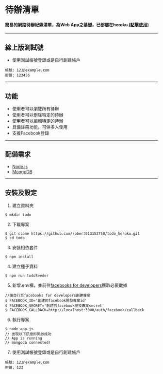 # 待辦清單
#### 簡易的網路待辦紀錄清單，為Web App之基礎，已部屬在heroku [(點擊使用)](https://boiling-fortress-57396.herokuapp.com/users/login)
---
## 線上版測試號
+ 使用測試帳號登錄或是自行創建帳戶
```
帳號: 123@example.com
密碼: 123456
```
---
## 功能
+ 使用者可以瀏覽所有待辦
+ 使用者可以刪除特定的待辦
+ 使用者可以編輯特定的待辦
+ 具備註冊功能，可供多人使用
+ 支援Facebook登錄
---
## 配備需求
+ [Node.js](https://nodejs.org/en/)
+ [MongoDB](https://www.mongodb.com/)
---
## 安裝及設定
1. 建立資料夾
```
$ mkdir todo
```
2. 下載專案
```
$ git clone https://github.com/robert913152750/todo_heroku.git
$ cd todo
```
3. 安裝相依套件
```
$ npm install
```
4. 建立種子資料
```
$ npm run todoSeeder
```
5. 新增.env檔，並前往[facebooks for developers](https://developers.facebook.com/)獲取必要數據
```
//請自行至facebooks for developers創建專案
$ FACEBOOK_ID='創建的facebook開發專案id'
$ FACEBOOK_SECRET='創建的facebook開發專案secret'
$ FACEBOOK_CALLBACK=http://localhost:3000/auth/facebook/callback
```
6. 執行專案
```
$ node app.js
// 出現以下訊息即開啟成功
// App is running
// mongodb connected!
```
7. 使用測試帳號登錄或是自行創建帳戶
```
帳號: 123@example.com
密碼: 123
```
